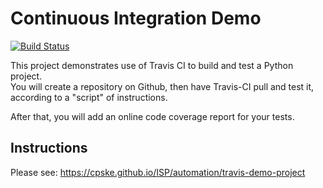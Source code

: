 Continuous Integration Demo
============================

[![Build Status](https://travis-ci.com/Sahadporn/demo-pyci.svg?branch=master)](https://travis-ci.com/Sahadporn/demo-pyci)

This project demonstrates use of Travis CI to build and test a Python project.  
You will create a repository on Github, then have Travis-CI pull and test it,
according to a "script" of instructions.

After that, you will add an online code coverage report for your tests.

## Instructions

Please see: <https://cpske.github.io/ISP/automation/travis-demo-project>
